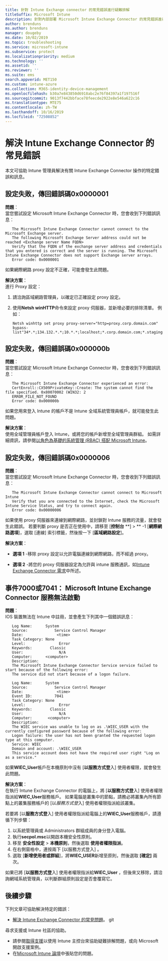 ```yaml
---
title: 針對 Intune Exchange connector 的常見錯誤進行疑難排解
titleSuffix: Microsoft Intune
description: 針對內部部署 Microsoft Intune Exchange Connector 的常見錯誤進行疑難排解並加以解決
author: brenduns
ms.author: brenduns
manager: dougeby
ms.date: 10/02/2019
ms.topic: troubleshooting
ms.service: microsoft-intune
ms.subservice: protect
ms.localizationpriority: medium
ms.technology: ''
ms.assetid: ''
ms.reviewer: ''
ms.suite: ems
search.appverid: MET150
ms.custom: intune-azure
ms.collection: M365-identity-device-management
ms.openlocfilehash: b30a7e843850d6918abc2e76f84397a1f197516f
ms.sourcegitcommit: 9013f7442bbface78feecde2922e8e546a622c16
ms.translationtype: MTE75
ms.contentlocale: zh-TW
ms.lasthandoff: 10/16/2019
ms.locfileid: "72508852"
---
```

# <a name="resolve-common-errors-for-the-intune-exchange-connector"></a>解決 Intune Exchange Connector 的常見錯誤

本文可協助 Intune 管理員解決有關 Intune Exchange Connector 操作的特定錯誤和訊息。  

## <a name="configuration-failed-and-returned-error-code-0x0000001"></a>設定失敗，傳回錯誤碼0x0000001

**問題**：  
當您嘗試設定 Microsoft Intune Exchange Connector 時，您會收到下列錯誤訊息：

```
   The Microsoft Intune Exchange Connector cannot connect to the Microsoft Exchange server.  
   The following Microsoft Exchange Server address could not be reached <Exchange server Name FQDN>  
   Verify that the FQDN of the exchange server address and credentials that you entered is correct and the server is running. The Microsoft Intune Exchange Connector does not support Exchange server arrays.  
   Error code: 0x0000001  
```

如果網際網路 proxy 設定不正確，可能會發生此問題。

**解決方案**：  
進行 Proxy 設定：
1. 請洽詢區域網路管理員，以確定已正確設定 proxy 設定。 
2. 使用**Netsh winHTTP**命令來設定 proxy 伺服器，並新增必要的排除清單。 例如：  

   ```
   Netsh winhttp set proxy proxy-server="http=proxy.corp.domain.com" bypass-list"34*.*;134.132.*.*;10.*.*;localhost;*.corp.domain.com;*.staging.domain.com"
   ```

## <a name="configuration-failed-and-returned-error-code-0x000000b"></a>設定失敗，傳回錯誤碼0x000000b   

**問題**：  
當您嘗試設定 Microsoft Intune Exchange Connector 時，您會收到下列錯誤訊息：  

```
   The Microsoft Intune Exchange Connector experienced an error:  
   CertEnroll::CX509PrivateKey::Create: The system cannot find the file specified. 0x80070002 (WIN32: 2  
   ERROR_FILE_NOT_FOUND  
   Error code: 0x000000b  
```
如果您用來登入 Intune 的帳戶不是 Intune 全域系統管理員帳戶，就可能發生此問題。

**解決方案**：  
使用全域管理員帳戶登入 Intune，或將您的帳戶新增至全域管理員群組。 如需詳細資訊，請參閱[以角色為基礎的系統管理 (RBAC) 搭配 Microsoft Intune](../fundamentals/role-based-access-control.md)。

## <a name="configuration-failed-and-returned-error-code-0x0000006"></a>設定失敗，傳回錯誤碼0x0000006

**問題**：  
當您嘗試設定 Microsoft Intune Exchange Connector 時，您會收到下列錯誤訊息：  

```  
   The Microsoft Intune Exchange Connector cannot connect to Microsoft Intune  
   Verify that you are connected to the Internet, check the Microsoft Intune Service Status, and try to connect again.  
   Error code: 0x00000006  
```  
如果使用 proxy 伺服器來連線到網際網路，並封鎖對 Intune 服務的流量，就會發生此錯誤。 若要判斷 proxy 是否正在使用中，請移至 [**控制台** **]  > ** -1 [**網際網路選項**]，選取 [連線] 索引標籤，然後按一下 [**區域網路設定**]。

**解決方案**：  

- **選項 1** -移除 proxy 設定以允許電腦連線到網際網路，而不經過 proxy。  

- **選項 2** -將您的 proxy 伺服器設定為允許與 intune 服務通訊，如[Intune Exchange Connector 需求](exchange-connector-install.md#intune-exchange-connector-requirements)中所述。



## <a name="event-7000-or-7041-microsoft-intune-exchange-connector-service-wont-start"></a>事件7000或7041： Microsoft Intune Exchange Connector 服務無法啟動

**問題**：  
IOS 裝置無法在 Intune 中註冊，並會產生下列其中一個錯誤訊息：  

```  
   Log Name:      System
   Source:            Service Control Manager
   Date:               <time>
   Task Category: None
   Level:               Error
   Keywords:        Classic
   User:                N/A
   Computer:      <computer>
   Description:
   The Microsoft Intune Exchange Connector Service service failed to start because of the following error:  
   The service did not start because of a logon failure.
```  

```  
   Log Name:      System
   Source:            Service Control Manager
   Date:               <time>
   Event ID:          7041
   Task Category: None
   Level:               Error   
   Keywords:        Classic
   User:                N/A
   Computer:       <computer>
   Description:
   The WIEC service was unable to log on as .\WIEC_USER with the currently configured password because of the following error:
   Logon failure: the user has not been granted the requested logon type at this computer.
   Service: WIEC
   Domain and account: .\WIEC_USER
   This service account does not have the required user right "Log on as a service."  
```
如果**WIEC_User**帳戶在本機原則中沒有 [**以服務方式登**入] 使用者權限，就會發生此問題。

**解決方案**：  
在執行 Intune Exchange Connector 的電腦上，將 [**以服務方式登**入] 使用者權限指派給**WIEC_User**服務帳戶。 如果電腦是叢集中的節點，請務必將叢集內所有節點上的叢集服務帳戶的 [以*服務方式登*入] 使用者權限指派給該叢集。  

若要將 [以**服務方式登**入] 使用者權限指派給電腦上的**WIEC_User**服務帳戶，請遵循下列步驟：

1. 以系統管理員或 Administrators 群組成員的身分登入電腦。
2. 執行**secpol.msc**以開啟本機安全性原則。
3. 移至 **安全性設定**  > **本機原則**，然後選取 **使用者權限指派**。
4. 在右側窗格中，連按兩下 [以服務方式登入]  。
5. 選取 [**新增使用者或群組**]，將**WIEC_USER**新增至原則，然後選取 **[確定]** 兩次。

如果已將 [**以服務方式登**入] 使用者權限指派給**WIEC_User** ，但後來又移除，請洽詢網域系統管理員，以判斷群組原則設定是否會覆寫它。  

## <a name="next-steps"></a>後續步驟  

下列文章可協助解決特定的錯誤：
- [解決 Intune Exchange Connector 的常見問題](troubleshoot-exchange-connector-common-problems.md)。 git 

尋求支援或 Intune 社區的協助。
- 請參閱[取得支援](../fundamentals/get-support.md)以使用 Intune 主控台來協助疑難排解問題，或向 Microsoft 開啟支援案例。 
- 在[Microsoft Intune 論壇](https://social.technet.microsoft.com/Forums/en-US/home?forum=microsoftintuneprod)中張貼您的問題。  

